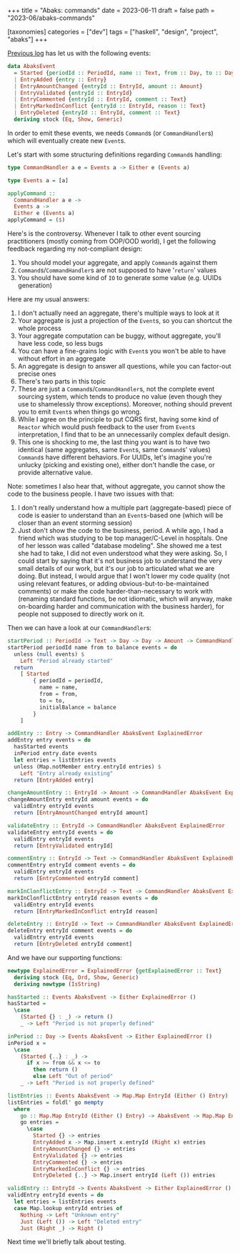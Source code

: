 +++
title = "Abaks: commands"
date = 2023-06-11
draft = false
path = "2023-06/abaks-commands"

[taxonomies]
categories = ["dev"]
tags = ["haskell", "design", "project", "abaks"]
+++

[Previous log](@/2023-06-07_abaks-events.md) has let us with the following events:

```haskell
data AbaksEvent
  = Started {periodId :: PeriodId, name :: Text, from :: Day, to :: Day, initialBalance :: Amount}
  | EntryAdded {entry :: Entry}
  | EntryAmountChanged {entryId :: EntryId, amount :: Amount}
  | EntryValidated {entryId :: EntryId}
  | EntryCommented {entryId :: EntryId, comment :: Text}
  | EntryMarkedInConflict {entryId :: EntryId, reason :: Text}
  | EntryDeleted {entryId :: EntryId, comment :: Text}
  deriving stock (Eq, Show, Generic)
```

In order to emit these events, we needs `Command`s (or `CommandHandler`s) which will eventually create new `Event`s.

Let's start with some structuring definitions regarding `Command`s handling:

```haskell
type CommandHandler a e = Events a -> Either e (Events a)

type Events a = [a]

applyCommand ::
  CommandHandler a e ->
  Events a ->
  Either e (Events a)
applyCommand = ($)
```

Here's is the controversy.
Whenever I talk to other event sourcing practitioners (mostly coming from OOP/OOD world), I get the following feedback regarding my not-compliant design:

1. You should model your aggregate, and apply `Command`s against them
2. `Command`s/`CommandHandler`s are not supposed to have '`return`' values
3. You should have some kind of `IO` to generate some value (e.g. UUIDs generation)

Here are my usual answers:

1. I don't actually need an aggregate, there's multiple ways to look at it
  1. Your aggregate is just a projection of the `Event`s, so you can shortcut the whole process
  2. Your aggregate computation can be buggy, without aggregate, you'll have less code, so less bugs
  3. You can have a fine-grains logic with `Event`s you won't be able to have without effort in an aggregate
  4. An aggregate is design to answer all questions, while you can factor-out precise ones
2. There's two parts in this topic
  1. These are just a `Command`s/`CommandHandler`s, not the complete event sourcing system, which tends to produce no value (even though they use to shamelessly throw exceptions). Moreover, nothing should prevent you to emit `Event`s when things go wrong.
  2. While I agree on the principle to put CQRS first, having some kind of `Reactor` which would push feedback to the user from `Event`s interpretation, I find that to be an unnecessarily complex default design.
3. This one is shocking to me, the last thing you want is to have two identical (same aggregates, same `Event`s, same `Command`s' values) `Command`s have different behaviors. For UUIDs, let's imagine you're unlucky (picking and existing one), either don't handle the case, or provide alternative value.

Note: sometimes I also hear that, without aggregate, you cannot show the code to the business people. I have two issues with that:

1. I don't really understand how a multiple part (aggregate-based) piece of code is easier to understand than an `Event`s-based one (which will be closer than an event storming session)
2. Just don't show the code to the business, period. A while ago, I had a friend which was studying to be top manager/C-Level in hospitals. One of her lesson was called "database modeling". She showed me a test she had to take, I did not even understood what they were asking. So, I could start by saying that it's not business job to understand the very small details of our work, but it's our job to articulated what we are doing. But instead, I would argue that I won't lower my code quality (not using relevant features, or adding obvious-but-to-be-maintained comments) or make the code harder-than-necessary to work with (renaming standard functions, be not idiomatic, which will anyway, make on-boarding harder and communication with the business harder), for people not supposed to directly work on it.

Then we can have a look at our `CommandHandler`s:

```haskell
startPeriod :: PeriodId -> Text -> Day -> Day -> Amount -> CommandHandler AbaksEvent ExplainedError
startPeriod periodId name from to balance events = do
  unless (null events) $
    Left "Period already started"
  return
    [ Started
        { periodId = periodId,
          name = name,
          from = from,
          to = to,
          initialBalance = balance
        }
    ]

addEntry :: Entry -> CommandHandler AbaksEvent ExplainedError
addEntry entry events = do
  hasStarted events
  inPeriod entry.date events
  let entries = listEntries events
  unless (Map.notMember entry.entryId entries) $
    Left "Entry already existing"
  return [EntryAdded entry]

changeAmountEntry :: EntryId -> Amount -> CommandHandler AbaksEvent ExplainedError
changeAmountEntry entryId amount events = do
  validEntry entryId events
  return [EntryAmountChanged entryId amount]

validateEntry :: EntryId -> CommandHandler AbaksEvent ExplainedError
validateEntry entryId events = do
  validEntry entryId events
  return [EntryValidated entryId]

commentEntry :: EntryId -> Text -> CommandHandler AbaksEvent ExplainedError
commentEntry entryId comment events = do
  validEntry entryId events
  return [EntryCommented entryId comment]

markInClonflictEntry :: EntryId -> Text -> CommandHandler AbaksEvent ExplainedError
markInClonflictEntry entryId reason events = do
  validEntry entryId events
  return [EntryMarkedInConflict entryId reason]

deleteEntry :: EntryId -> Text -> CommandHandler AbaksEvent ExplainedError
deleteEntry entryId comment events = do
  validEntry entryId events
  return [EntryDeleted entryId comment]
```

And we have our supporting functions:

```haskell
newtype ExplainedError = ExplainedError {getExplainedError :: Text}
  deriving stock (Eq, Ord, Show, Generic)
  deriving newtype (IsString)

hasStarted :: Events AbaksEvent -> Either ExplainedError ()
hasStarted =
  \case
    (Started {} : _) -> return ()
    _ -> Left "Period is not properly defined"

inPeriod :: Day -> Events AbaksEvent -> Either ExplainedError ()
inPeriod x =
  \case
    (Started {..} : _) ->
      if x >= from && x <= to
        then return ()
        else Left "Out of period"
    _ -> Left "Period is not properly defined"

listEntries :: Events AbaksEvent -> Map.Map EntryId (Either () Entry)
listEntries = foldl' go mempty
  where
    go :: Map.Map EntryId (Either () Entry) -> AbaksEvent -> Map.Map EntryId (Either () Entry)
    go entries =
      \case
        Started {} -> entries
        EntryAdded x -> Map.insert x.entryId (Right x) entries
        EntryAmountChanged {} -> entries
        EntryValidated {} -> entries
        EntryCommented {} -> entries
        EntryMarkedInConflict {} -> entries
        EntryDeleted {..} -> Map.insert entryId (Left ()) entries

validEntry :: EntryId -> Events AbaksEvent -> Either ExplainedError ()
validEntry entryId events = do
  let entries = listEntries events
  case Map.lookup entryId entries of
    Nothing -> Left "Unknown entry"
    Just (Left ()) -> Left "Deleted entry"
    Just (Right _) -> Right ()
```

Next time we'll briefly talk about testing.
